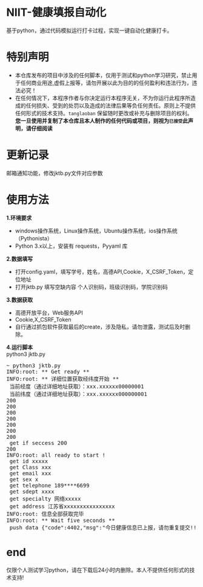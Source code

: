 # **NIIT-健康填报自动化**  
基于python，通过代码模拟运行打卡过程，实现一键自动化健康打卡。

# **特别声明**  
- 本仓库发布的项目中涉及的任何脚本，仅用于测试和python学习研究，禁止用于任何商业用途,虚假上报等，请勿开展以此为目的的任何盈利和违法行为，违法必究！  
- 在任何情况下，本程序作者与你决定运行本程序无关，不为你运行此程序所造成的任何损失、受到的处罚以及造成的法律后果等负任何责任。原则上不提供任何形式的技术支持。<code>tanglaoban</code> 保留随时更改或补充与删除项目的权利。  
**您一旦使用并复制了本仓库且本人制作的任何代码或项目，则视为<code>已接受</code>此声明，请仔细阅读**  

# **更新记录**  
邮箱通知功能，修改jktb.py文件对应参数  
# **使用方法**  
**1.环境要求**  
- windows操作系统，Linux操作系统，Ubuntu操作系统，ios操作系统（Pythonista）
- Python 3.x以上，安装有 requests，Pyyaml 库  
 
**2.数据填写**  
- 打开config.yaml，填写学号，姓名，高德API,Cookie，X_CSRF_Token，定位地址  
- 打开jktb.py 填写空缺内容   个人识别码，班级识别码，学院识别码 

**3.数据获取**  
- 高德开放平台，Web服务API  
- Cookie,X_CSRF_Token
- 自行通过抓包软件获取最后的create，涉及隐私，请勿泄露，测试后及时删除。  

**4.运行脚本**  
python3 jktb.py  
<pre><span class="pl-k">~</span> python3 jktb.py
INFO:root: <span class="pl-k">**</span> Get ready <span class="pl-k">**</span>
INFO:root: <span class="pl-k">**</span> 详细位置获取经纬度开始 <span class="pl-k">**</span>
 当前经度（通过详细地址获取）：xxx.xxxxxx00000001
 当前纬度（通过详细地址获取）：xxx.xxxxxx000000001
200
200
200
200
200
200
200
 get <span class="pl-k">if</span> seccess 200
200
INFO:root: all ready to start <span class="pl-k">!</span>
 get id xxxxx
 get Class xxx
 get email xxx
 get sex x
 get telephone 189<span class="pl-k">****</span>6699
 get sdept xxxx
 get specialty 网络xxxxx
 get address 江苏省xxxxxxxxxxxxxxxx
INFO:root: 信息全部获取完毕
INFO:root: <span class="pl-k">**</span> Wait five seconds <span class="pl-k">**</span>
 push data {<span class="pl-s"><span class="pl-pds">"</span>code<span class="pl-pds">"</span></span>:4402,<span class="pl-s"><span class="pl-pds">"</span>msg<span class="pl-pds">"</span></span>:<span class="pl-s"><span class="pl-pds">"</span>今日健康信息已上报，请勿重复提交!!<span class="pl-pds">"</span></span>,<span class="pl-s"><span class="pl-pds">"</span>meta<span class="pl-pds">"</span></span>:{<span class="pl-s"><span class="pl-pds">"</span>repeatFields<span class="pl-pds">"</span></span>}}</pre>

# **end**  
仅限个人测试学习python，请在下载后24小时内删除。本人不提供任何形式的技术支持!
